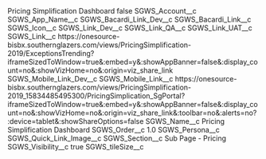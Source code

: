 <?xml version="1.0" encoding="UTF-8"?>
<CustomMetadata xmlns="http://soap.sforce.com/2006/04/metadata" xmlns:xsi="http://www.w3.org/2001/XMLSchema-instance" xmlns:xsd="http://www.w3.org/2001/XMLSchema">
    <label>Pricing Simplification Dashboard</label>
    <protected>false</protected>
    <values>
        <field>SGWS_Account__c</field>
        <value xsi:nil="true"/>
    </values>
    <values>
        <field>SGWS_App_Name__c</field>
        <value xsi:nil="true"/>
    </values>
    <values>
        <field>SGWS_Bacardi_Link_Dev__c</field>
        <value xsi:nil="true"/>
    </values>
    <values>
        <field>SGWS_Bacardi_Link__c</field>
        <value xsi:nil="true"/>
    </values>
    <values>
        <field>SGWS_Icon__c</field>
        <value xsi:nil="true"/>
    </values>
    <values>
        <field>SGWS_Link_Dev__c</field>
        <value xsi:nil="true"/>
    </values>
    <values>
        <field>SGWS_Link_QA__c</field>
        <value xsi:nil="true"/>
    </values>
    <values>
        <field>SGWS_Link_UAT__c</field>
        <value xsi:nil="true"/>
    </values>
    <values>
        <field>SGWS_Link__c</field>
        <value xsi:type="xsd:string">https://onesource-bisbx.southernglazers.com/views/PricingSimplification-2019/ExceptionsTrending?iframeSizedToWindow=true&amp;:embed=y&amp;:showAppBanner=false&amp;:display_count=no&amp;:showVizHome=no&amp;:origin=viz_share_link</value>
    </values>
    <values>
        <field>SGWS_Mobile_Link_Dev__c</field>
        <value xsi:nil="true"/>
    </values>
    <values>
        <field>SGWS_Mobile_Link__c</field>
        <value xsi:type="xsd:string">https://onesource-bisbx.southernglazers.com/views/PricingSimplification-2019_15834485495300/PricingSimplication_SgPortal?iframeSizedToWindow=true&amp;:embed=y&amp;:showAppBanner=false&amp;:display_count=no&amp;:showVizHome=no&amp;:origin=viz_share_link&amp;:toolbar=no&amp;:alerts=no?:device=tablet&amp;:showShareOptions=false</value>
    </values>
    <values>
        <field>SGWS_Name__c</field>
        <value xsi:type="xsd:string">Pricing Simplification Dashboard</value>
    </values>
    <values>
        <field>SGWS_Order__c</field>
        <value xsi:type="xsd:double">1.0</value>
    </values>
    <values>
        <field>SGWS_Persona__c</field>
        <value xsi:nil="true"/>
    </values>
    <values>
        <field>SGWS_Quick_Link_Image__c</field>
        <value xsi:nil="true"/>
    </values>
    <values>
        <field>SGWS_Section__c</field>
        <value xsi:type="xsd:string">Sub Page - Pricing</value>
    </values>
    <values>
        <field>SGWS_Visibility__c</field>
        <value xsi:type="xsd:boolean">true</value>
    </values>
    <values>
        <field>SGWS_tileSize__c</field>
        <value xsi:nil="true"/>
    </values>
</CustomMetadata>
